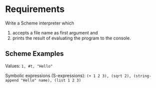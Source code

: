# Requirements

Write a Scheme interpreter which 

1. accepts a file name as first argument and 
2. prints the result of evaluating the program to the console.

## Scheme Examples

Values: `1, #t, "Hello"`

Symbolic expressions (S-expressions): `(+ 1 2 3), (sqrt 2), (string-append "Hello" name), (list 1 2 3)`
